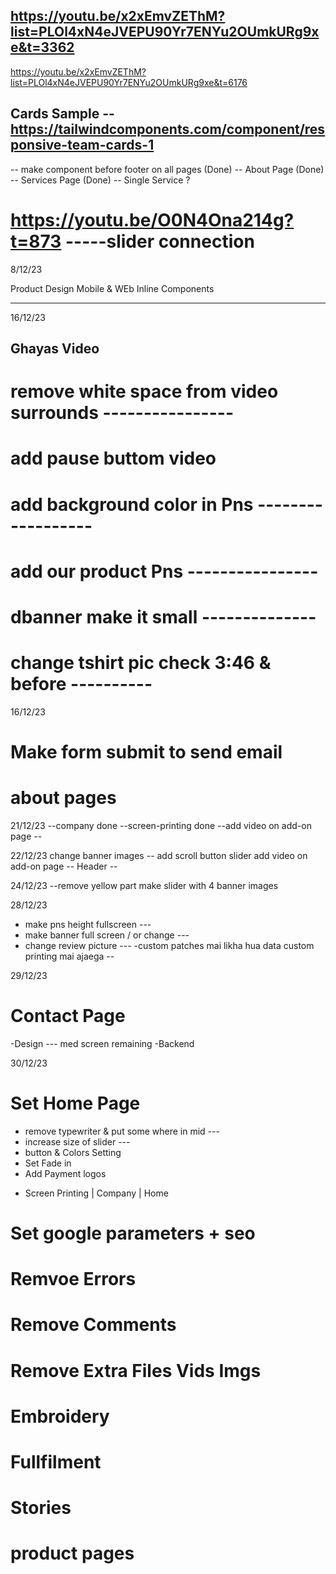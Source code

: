 ## https://youtu.be/x2xEmvZEThM?list=PLOl4xN4eJVEPU90Yr7ENYu2OUmkURg9xe&t=3362

https://youtu.be/x2xEmvZEThM?list=PLOl4xN4eJVEPU90Yr7ENYu2OUmkURg9xe&t=6176

## Cards Sample -- https://tailwindcomponents.com/component/responsive-team-cards-1

-- make component before footer on all pages (Done)
-- About Page (Done)
-- Services Page (Done) -- Single Service ?

# https://youtu.be/O0N4Ona214g?t=873 -----slider connection

8/12/23

Product Design Mobile & WEb Inline Components

---

16/12/23

## Ghayas Video

# remove white space from video surrounds ----------------

# add pause buttom video

# add background color in Pns ------------------

# add our product Pns ----------------

# dbanner make it small --------------

# change tshirt pic check 3:46 & before ----------

16/12/23

# Make form submit to send email

# about pages

21/12/23
--company done
--screen-printing done
--add video on add-on page --

22/12/23
change banner images -- add scroll button slider
add video on add-on page --
Header --

24/12/23
--remove yellow part make slider with 4 banner images

28/12/23

- make pns height fullscreen ---
- make banner full screen / or change ---
- change review picture ---
  -custom patches mai likha hua data custom printing mai ajaega --

29/12/23

# Contact Page

-Design --- med screen remaining
-Backend

30/12/23

# Set Home Page

- remove typewriter & put some where in mid ---
- increase size of slider ---
- button & Colors Setting
- Set Fade in
- Add Payment logos

* Screen Printing | Company | Home

# Set google parameters + seo

# Remvoe Errors

# Remove Comments

# Remove Extra Files Vids Imgs

# Embroidery

# Fullfilment

# Stories

# product pages
